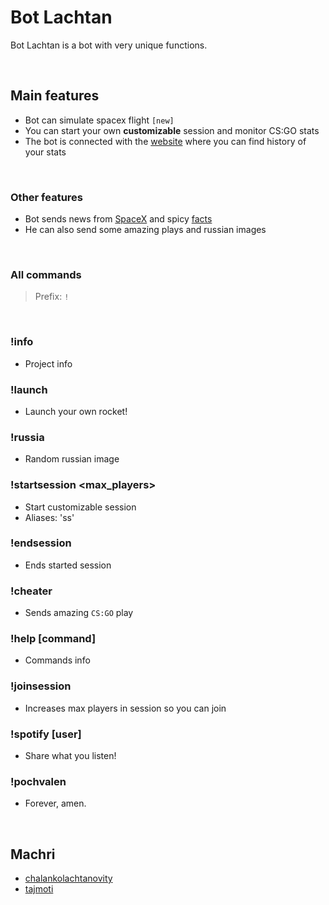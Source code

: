 # Bot Lachtan
Bot Lachtan is a bot with very unique functions.

‍



## Main features
- Bot can simulate spacex flight `[new]`
- You can start your own **customizable** session and monitor CS:GO stats
- The bot is connected with the [website](https://Bot-Lachtan-2.discordsam.repl.co) where you can find history of your stats

‍



### Other features
- Bot sends news from [SpaceX](https://www.reddit.com/r/spacex/) and spicy [facts](https://www.reddit.com/r/facts/)
- He can also send some amazing plays and russian images

‍



### All commands
> Prefix: `!`

‍



### !info 
  - Project info
### !launch <rocket> 
  - Launch your own rocket!
### !russia
  - Random russian image
### !startsession <name> <max_players>
  - Start customizable session
  - Aliases: 'ss'
### !endsession <name>
  - Ends started session
### !cheater
  - Sends amazing `CS:GO` play
### !help [command]
  - Commands info
### !joinsession <name>
  - Increases max players in session so you can join
### !spotify [user]
  - Share what you listen!
### !pochvalen
  - Forever, amen.

‍



## Machri
- [chalankolachtanovity](https://github.com/chalankolachtanovity)
- [tajmoti](https://github.com/tajmoti)
